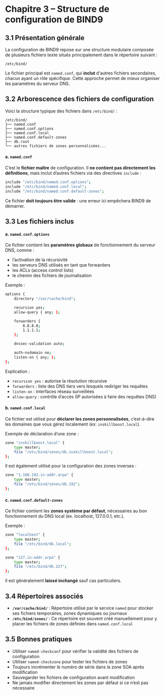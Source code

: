 # Chapitre 3 – Structure de configuration de BIND9

## 3.1 Présentation générale

La configuration de BIND9 repose sur une structure modulaire composée de plusieurs fichiers texte situés principalement dans le répertoire suivant :

```
/etc/bind/
```

Le fichier principal est `named.conf`, qui **inclut** d'autres fichiers secondaires, chacun ayant un rôle spécifique. Cette approche permet de mieux organiser les paramètres du serveur DNS.



## 3.2 Arborescence des fichiers de configuration

Voici la structure typique des fichiers dans `/etc/bind/` :

```
/etc/bind/
├── named.conf
├── named.conf.options
├── named.conf.local
├── named.conf.default-zones
├── db.root
└── autres fichiers de zones personnalisées...
```

#### a. `named.conf`

C’est le **fichier maître** de configuration. Il **ne contient pas directement les définitions**, mais inclut d’autres fichiers via des directives `include` :

```bash
include "/etc/bind/named.conf.options";
include "/etc/bind/named.conf.local";
include "/etc/bind/named.conf.default-zones";
```

Ce fichier **doit toujours être valide** : une erreur ici empêchera BIND9 de démarrer.


## 3.3 Les fichiers inclus

#### a. `named.conf.options`

Ce fichier contient les **paramètres globaux** de fonctionnement du serveur DNS, comme :
- l’activation de la récursivité
- les serveurs DNS utilisés en tant que forwarders
- les ACLs (access control lists)
- le chemin des fichiers de journalisation

Exemple :

```bash
options {
    directory "/var/cache/bind";

    recursion yes;
    allow-query { any; };

    forwarders {
        8.8.8.8;
        1.1.1.1;
    };

    dnssec-validation auto;

    auth-nxdomain no;
    listen-on { any; };
};
```

Explication :
- `recursion yes` : autorise la résolution récursive
- `forwarders` : liste des DNS tiers vers lesquels rediriger les requêtes
- `listen-on` : interfaces réseau surveillées
- `allow-query` : contrôle d’accès (IP autorisées à faire des requêtes DNS)


#### b. `named.conf.local`

Ce fichier est utilisé pour **déclarer les zones personnalisées**, c’est-à-dire les domaines que vous gérez localement (ex: `inskillboost.local`).

Exemple de déclaration d’une zone :

```bash
zone "inskillboost.local" {
    type master;
    file "/etc/bind/zones/db.inskillboost.local";
};
```

Il est également utilisé pour la configuration des zones inverses :

```bash
zone "1.168.192.in-addr.arpa" {
    type master;
    file "/etc/bind/zones/db.192";
};
```



#### c. `named.conf.default-zones`

Ce fichier contient les **zones système par défaut**, nécessaires au bon fonctionnement du DNS local (ex. localhost, 127.0.0.1, etc.).

Exemple :

```bash
zone "localhost" {
    type master;
    file "/etc/bind/db.local";
};

zone "127.in-addr.arpa" {
    type master;
    file "/etc/bind/db.127";
};
```

Il est généralement **laissé inchangé** sauf cas particuliers.



## 3.4 Répertoires associés

- **`/var/cache/bind/`** : Répertoire utilisé par le service `named` pour stocker ses fichiers temporaires, zones dynamiques ou journaux
- **`/etc/bind/zones/`** : Ce répertoire est souvent créé manuellement pour y placer les fichiers de zones définies dans `named.conf.local`



## 3.5 Bonnes pratiques

- Utiliser `named-checkconf` pour vérifier la validité des fichiers de configuration
- Utiliser `named-checkzone` pour tester les fichiers de zones
- Toujours incrémenter le numéro de série dans la zone SOA après modification
- Sauvegarder les fichiers de configuration avant modification
- Ne jamais modifier directement les zones par défaut si ce n’est pas nécessaire
